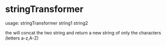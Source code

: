 # stringTransformer
usage: stringTransformer string1 string2

the will concat the two string and return a new string of only the characters (letters a-z,A-Z)

